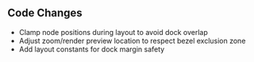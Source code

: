 ## Code Changes

- Clamp node positions during layout to avoid dock overlap
- Adjust zoom/render preview location to respect bezel exclusion zone
- Add layout constants for dock margin safety
